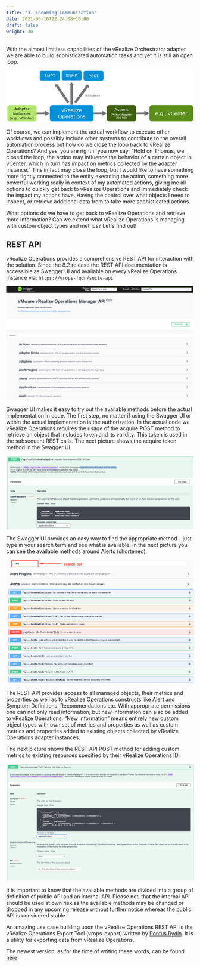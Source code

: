 ```yaml
---
title: "3. Incoming Communication"
date: 2021-06-16T22:24:08+10:00
draft: false
weight: 30
---
```


With the almost limitless capabilities of the vRealize Orchestrator adapter we are able to build sophisticated automation tasks and yet it is still an open loop.

![](4.6.3-fig-1.png "Open-loop control with vRealize Operations")

Of course, we can implement the actual workflow to execute other workflows and possibly include other systems to contribute to the overall automation process but how do we close the loop back to vRealize Operations? And yes, you are right if you now say: “Hold on Thomas, we closed the loop, the action may influence the behavior of a certain object in vCenter, which in turn has impact on metrics collected by the adapter instance.” This in fact may close the loop, but I would like to have something more tightly connected to the entity executing the action, something more powerful working really in context of my automated actions, giving me all options to quickly get back to vRealize Operations and immediately check the impact my actions have. Having the control over what objects I need to inspect, or retrieve additional data from to take more sophisticated actions.

What options do we have to get back to vRealize Operations and retrieve more information? Can we extend what vRealize Operations is managing with custom object types and metrics? Let's find out!

## REST API

vRealize Operations provides a comprehensive REST API for interaction with the solution. Since the 8.2 release the REST API documentation is accessible as Swagger UI and available on every vRealize Operations instance via: `https://vrops-fqdn/suite-api`

![](4.6.3-fig-2.png "vRealize Operations Swagger UI")

Swagger UI makes it easy to try out the available methods before the actual implementation in code. The first step, no matter if using the Swagger UI or within the actual implementation is the authorization. In the actual code we vRealize Operations requires the usage of the acquire POST method to retrieve an object that includes token and its validity. This token is used in the subsequent REST calls. The next picture shows the acquire token method in the Swagger UI.

![](4.6.3-fig-3.png "Acquire token POST method in the Swagger UI")

The Swagger UI provides an easy way to find the appropriate method – just type in your search term and see what is available. In the next picture you can see the available methods around Alerts (shortened).

![](4.6.3-fig-4.png "Swagger UI - search bar")

The REST API provides access to all managed objects, their metrics and properties as well as to vRealize Operations constructs like Alert and Symptom Definitions, Recommendations etc. With appropriate permissions one can not only read information, but new information can also be added to vRealize Operations. “New information” means entirely new custom object types with own set of metrics and properties as well as custom metrics and properties added to existing objects collected by vRealize Operations adapter instances.

The next picture shows the REST API POST method for adding custom metrics to existing resources specified by their vRealize Operations ID.

![](4.6.3-fig-5.png "REST API method for adding custom metrics")

It is important to know that the available methods are divided into a group of definition of public API and an internal API. Please not, that the internal API should be used at own risk as the available methods may be changed or dropped in any upcoming release without further notice whereas the public API is considered stable.

An amazing use case building upon the vRealize Operations REST API is the vRealize Operations Export Tool (vrops-export) written by [Pontus Rydin](https://www.linkedin.com/in/prydin/). It is a utility for exporting data from vRealize Operations.

The newest version, as for the time of writing these words, can be found [here](https://github.com/vmware/vrops-export/releases/tag/3.0.0-BETA1)